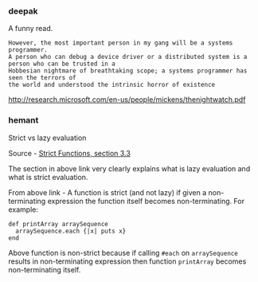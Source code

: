 ### deepak

A funny read. 

```
However, the most important person in my gang will be a systems programmer. 
A person who can debug a device driver or a distributed system is a person who can be trusted in a 
Hobbesian nightmare of breathtaking scope; a systems programmer has seen the terrors of 
the world and understood the intrinsic horror of existence
```

http://research.microsoft.com/en-us/people/mickens/thenightwatch.pdf

### hemant

Strict vs lazy evaluation

Source - [Strict Functions, section 3.3](http://www.haskell.org/tutorial/functions.html)

The section in above link very clearly explains what is lazy evaluation and what is
strict evaluation.

From above link - A function is strict (and not lazy) if given a non-terminating expression
the function itself becomes non-terminating. For example:

```
def printArray arraySequence
  arraySequence.each {|x| puts x}
end
```

Above function is non-strict because if calling `#each` on `arraySequence` results in
non-terminating expression then function `printArray` becomes non-terminating itself.
